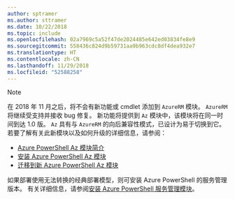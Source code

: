 ```yaml
---
author: sptramer
ms.author: sttramer
ms.date: 10/22/2018
ms.topic: include
ms.openlocfilehash: 02a7969c5a52f47de2024485e642ed03834fe8e9
ms.sourcegitcommit: 558436c824d9b59731aa9b963cdc8df4dea932e7
ms.translationtype: HT
ms.contentlocale: zh-CN
ms.lasthandoff: 11/29/2018
ms.locfileid: "52588258"
---
```

> [!NOTE]
> 
> 在 2018 年 11 月之后，将不会有新功能或 cmdlet 添加到 `AzureRM` 模块。 `AzureRM` 将继续受支持并接收 bug 修复。 新功能将提供到 `Az` 模块中，该模块将在同一时间到达 1.0 版。 `Az` 具有与 `AzureRM` 的向后兼容性模式，已设计为易于切换到它。 若要了解有关此新模块以及如何升级的详细信息，请参阅：
>
> * [Azure PowerShell Az 模块简介](/powershell/azure/new-azureps-module-az)
> * [安装 Azure PowerShell Az 模块](/powershell/azure/install-az-ps)
> * [迁移到新 Azure PowerShell Az 模块](/powershell/azure/migrate-from-azurerm-to-az)
>
> 如果部署使用无法转换的经典部署模型，则可安装 Azure PowerShell 的服务管理版本。 有关详细信息，请参阅[安装 Azure PowerShell 服务管理模块](/powershell/azure/servicemanagement/install-azure-ps)。

